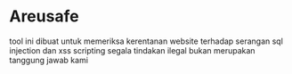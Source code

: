 # Areusafe
tool ini dibuat untuk memeriksa kerentanan website terhadap serangan sql injection dan xss scripting
segala tindakan ilegal bukan merupakan tanggung jawab kami
